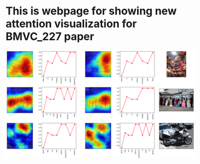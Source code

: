 # This is webpage for showing new attention visualization for BMVC_227 paper


<img class="attention" src="1.png" title="Attention Comparison" />
